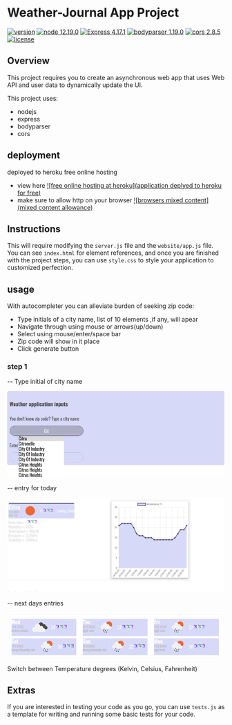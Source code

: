 # Weather-Journal App Project
[![version](https://img.shields.io/badge/version-v1.1.0-brightgreen)]() 
[![node 12.19.0](https://img.shields.io/badge/dependencies-node.v12.19.0-blue)](https://nodejs.org/en/docs/) 
[![Express 4.17.1](https://img.shields.io/badge/dependencies-express.v4.17.1-blue)](https://registry.npmjs.org/express/-/express-4.17.1.tgz) 
[![bodyparser 1.19.0](https://img.shields.io/badge/dependencies-bodyparser.v1.19.0-blue)]("https://registry.npmjs.org/express/-/express-4.17.1.tgz) 
[![cors 2.8.5](https://img.shields.io/badge/dependencies-cors.v2.8.5-blue)](https://registry.npmjs.org/cors/-/cors-2.8.5.tgz) 
[![license](https://img.shields.io/badge/licence-MIT-brightgreen)](https://opensource.org/licenses/MIT) 
## Overview
This project requires you to create an asynchronous web app that uses Web API and user data to dynamically update the UI. 

This project uses:
- nodejs
- express
- bodyparser
- cors
## deployment

deployed to heroku free online hosting
- view here
[![free online hosting at heroku](application deplyed to heroku for free)](https://weather-app-journal.herokuapp.com/)
- make sure to allow http on your browser
[![browsers mixed content](mixed content allowance)](https://docs.adobe.com/content/help/en/target/using/experiences/vec/troubleshoot-composer/mixed-content.html)

## Instructions
This will require modifying the `server.js` file and the `website/app.js` file. You can see `index.html` for element references, and once you are finished with the project steps, you can use `style.css` to style your application to customized perfection.
## usage

With autocompleter you can alleviate  burden of seeking zip code:
- Type initials of a city name, list of 10 elements ,if any, will apear
- Navigate through using mouse or arrows(up/down)
- Select using mouse/enter/space bar
- Zip code will show in it place
- Click generate button

### step 1
-- Type initial of city name

![autocompletion](https://github.com/anaruz-source/weather-journal-app/blob/master/readmeassets/auto.png?raw=true)

-- entry for today

![one day entry](https://github.com/anaruz-source/weather-journal-app/blob/master/readmeassets/entry.png?raw=true)

-- next days entries

![next comming days entries](https://github.com/anaruz-source/weather-journal-app/blob/master/readmeassets/entries.png?raw=true)

Switch between Temperature degrees (Kelvin, Celsius, Fahrenheit)

## Extras
If you are interested in testing your code as you go, you can use `tests.js` as a template for writing and running some basic tests for your code.

